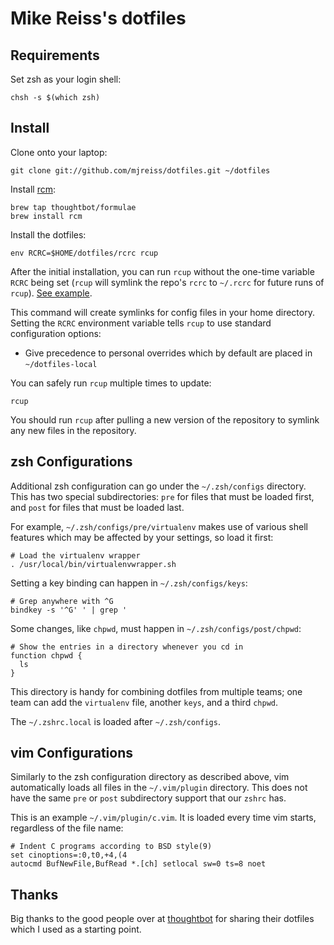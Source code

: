 Mike Reiss's dotfiles
===================

Requirements
------------

Set zsh as your login shell:

    chsh -s $(which zsh)

Install
-------

Clone onto your laptop:

    git clone git://github.com/mjreiss/dotfiles.git ~/dotfiles

Install [rcm](https://github.com/thoughtbot/rcm):

    brew tap thoughtbot/formulae
    brew install rcm

Install the dotfiles:

    env RCRC=$HOME/dotfiles/rcrc rcup

After the initial installation, you can run `rcup` without the one-time variable
`RCRC` being set (`rcup` will symlink the repo's `rcrc` to `~/.rcrc` for future
runs of `rcup`). [See
example](https://github.com/thoughtbot/dotfiles/blob/master/rcrc).

This command will create symlinks for config files in your home directory.
Setting the `RCRC` environment variable tells `rcup` to use standard
configuration options:

* Give precedence to personal overrides which by default are placed in
  `~/dotfiles-local`

You can safely run `rcup` multiple times to update:

    rcup

You should run `rcup` after pulling a new version of the repository to symlink
any new files in the repository.

zsh Configurations
------------------

Additional zsh configuration can go under the `~/.zsh/configs` directory. This
has two special subdirectories: `pre` for files that must be loaded first, and
`post` for files that must be loaded last.

For example, `~/.zsh/configs/pre/virtualenv` makes use of various shell
features which may be affected by your settings, so load it first:

    # Load the virtualenv wrapper
    . /usr/local/bin/virtualenvwrapper.sh

Setting a key binding can happen in `~/.zsh/configs/keys`:

    # Grep anywhere with ^G
    bindkey -s '^G' ' | grep '

Some changes, like `chpwd`, must happen in `~/.zsh/configs/post/chpwd`:

    # Show the entries in a directory whenever you cd in
    function chpwd {
      ls
    }

This directory is handy for combining dotfiles from multiple teams; one team
can add the `virtualenv` file, another `keys`, and a third `chpwd`.

The `~/.zshrc.local` is loaded after `~/.zsh/configs`.

vim Configurations
------------------

Similarly to the zsh configuration directory as described above, vim
automatically loads all files in the `~/.vim/plugin` directory. This does not
have the same `pre` or `post` subdirectory support that our `zshrc` has.

This is an example `~/.vim/plugin/c.vim`. It is loaded every time vim starts,
regardless of the file name:

    # Indent C programs according to BSD style(9)
    set cinoptions=:0,t0,+4,(4
    autocmd BufNewFile,BufRead *.[ch] setlocal sw=0 ts=8 noet

Thanks
------

Big thanks to the good people over at [thoughtbot](https://www.github.com/thoughtbot) for sharing their dotfiles
which I used as a starting point.
